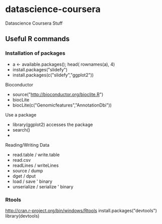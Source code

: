 # datascience-coursera
Datascience Coursera Stuff

## Useful R commands
### Installation of packages
* a <- available.packages(); head( rownames(a), 4)
* install.packages("slidefy")
* install.packages(c("slidefy","ggplot2"))
 
Bioconductor
* source("http://bioconductor.org/bioclite.R")
* biocLite
* biocLite(c("Genomicfeatures","AnnotationDbi"))

Use a package
* library(ggplot2)  accesses the package
* search()
* 

Reading/Writing Data
* read.table / write.table
* read.csv
* readLines / writeLines
* source /  dump
* dget / dput
* load / save          ' binary
* unserialize / serialize    ' binary


### Rtools
http://cran.r-project.org/bin/windows/Rtools
install.packages("devtools")
library(devtools)


 

